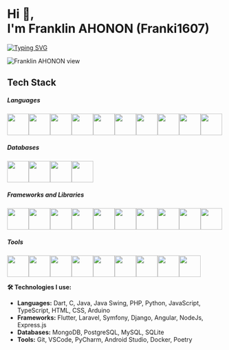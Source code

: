 <!--![Backend Developper Picture](image.jpg)-->

<h1>
Hi 👋, <br/> I'm <strong>Franklin AHONON (Franki1607)</strong>
</h1>

[![Typing SVG](https://readme-typing-svg.herokuapp.com?font=Fira+Code&pause=1000&color=FF8400&random=false&width=435&lines=Full+Stack+Developer;Passionate+And+Versatile+Developer)](#)

<p align="left"> <img src="https://komarev.com/ghpvc/?username=franki1607&label=Profile%20views&color=FF8400&style=flat" alt="Franklin AHONON view" /> </p>

## Tech Stack

##### Languages

<div style="display: flex">
  <img src="https://cdn.jsdelivr.net/gh/devicons/devicon/icons/python/python-original.svg" width="50px" />
  <img src="https://cdn.jsdelivr.net/gh/devicons/devicon/icons/dart/dart-original.svg" width="50px" />
  <img src="https://cdn.jsdelivr.net/gh/devicons/devicon/icons/php/php-original.svg" width="50px" />
  <img src="https://cdn.jsdelivr.net/gh/devicons/devicon/icons/javascript/javascript-original.svg" width="50px" />
  <img src="https://cdn.jsdelivr.net/gh/devicons/devicon/icons/typescript/typescript-original.svg" width="50px" />
  <img src="https://cdn.jsdelivr.net/gh/devicons/devicon/icons/java/java-original.svg" width="50px" />
  <img src="https://cdn.jsdelivr.net/gh/devicons/devicon/icons/c/c-original.svg"width="50px" />
  <img src="https://cdn.jsdelivr.net/gh/devicons/devicon/icons/html5/html5-original-wordmark.svg"  width="50px"/>
  <img src="https://cdn.jsdelivr.net/gh/devicons/devicon/icons/css3/css3-original-wordmark.svg" width="50px" />
  <img src="https://cdn.jsdelivr.net/gh/devicons/devicon/icons/arduino/arduino-original.svg" width="50px" />
</div>

##### Databases

<div style="display: flex">
  <img src="https://cdn.jsdelivr.net/gh/devicons/devicon/icons/postgresql/postgresql-original-wordmark.svg" width="50px"/>
  <img src="https://cdn.jsdelivr.net/gh/devicons/devicon/icons/mongodb/mongodb-original-wordmark.svg" width="50px" />
  <img src="https://cdn.jsdelivr.net/gh/devicons/devicon/icons/mysql/mysql-original-wordmark.svg" width="50px" />
  <img src="https://cdn.jsdelivr.net/gh/devicons/devicon/icons/firebase/firebase-plain-wordmark.svg" width="50px" />
</div>

##### Frameworks and Libraries

<div style="display: flex">
  <img src="https://cdn.jsdelivr.net/gh/devicons/devicon/icons/django/django-plain-wordmark.svg" width="50px" />
  <img src="https://cdn.jsdelivr.net/gh/devicons/devicon/icons/flutter/flutter-original.svg" width="50px" />
  <img src="https://cdn.jsdelivr.net/gh/devicons/devicon/icons/wordpress/wordpress-original.svg" width="50px" />
  <img src="https://cdn.jsdelivr.net/gh/devicons/devicon/icons/laravel/laravel-plain-wordmark.svg" width="50px" />
  <img src="https://cdn.jsdelivr.net/gh/devicons/devicon/icons/symfony/symfony-original-wordmark.svg" width="50px" />
  <img src="https://cdn.jsdelivr.net/gh/devicons/devicon/icons/angularjs/angularjs-original-wordmark.svg" width="50px" />
  <img src="https://cdn.jsdelivr.net/gh/devicons/devicon/icons/react/react-original-wordmark.svg" width="50px" />
  <img src="https://cdn.jsdelivr.net/gh/devicons/devicon/icons/express/express-original-wordmark.svg"  width="50px" />
  <img src="https://cdn.jsdelivr.net/gh/devicons/devicon/icons/nodejs/nodejs-original-wordmark.svg" width="50px"  />
  <img src="https://cdn.jsdelivr.net/gh/devicons/devicon/icons/bootstrap/bootstrap-original-wordmark.svg" width="50px" />
</div>

##### Tools

<div style="display: flex">
  <img src="https://cdn.jsdelivr.net/gh/devicons/devicon/icons/pycharm/pycharm-original.svg" width="50px" />
  <img src="https://cdn.jsdelivr.net/gh/devicons/devicon/icons/webstorm/webstorm-original.svg" width="50px" />
  <img src="https://cdn.jsdelivr.net/gh/devicons/devicon/icons/phpstorm/phpstorm-original.svg" width="50px" />
  <img src="https://cdn.jsdelivr.net/gh/devicons/devicon/icons/intelij/intelij-original.svg" width="50px" />
  <img src="https://cdn.jsdelivr.net/gh/devicons/devicon/icons/vscode/vscode-original.svg" width="50px" />
  <img src="https://cdn.jsdelivr.net/gh/devicons/devicon/icons/vim/vim-original.svg" width="50px" / />
  <img src="https://cdn.jsdelivr.net/gh/devicons/devicon/icons/git/git-original.svg" width="50px" / />
  <img src="https://cdn.jsdelivr.net/gh/devicons/devicon/icons/heroku/heroku-original.svg" width="50px" / />
  <img src="https://cdn.jsdelivr.net/gh/devicons/devicon/icons/figma/figma-original.svg" width="50px" / />
</div>

<!--I have worked with several programming languages such as C, Java, PHP, Python, and JavaScript 🔥 and I have also experimented with frameworks such as Laravel, Symfony, Django and Angular 🚀

You will find here my personal and professional projects, so feel free to explore them 🔍

If you want to talk about projects or just chat over a virtual coffee 🍵, don't hesitate to reach out to me! -->

<!--**🚧 Under development: **
- Project X 
- Project Y
-->

**🛠 Technologies I use:**
- **Languages:** Dart, C, Java, Java Swing, PHP, Python, JavaScript, TypeScript, HTML, CSS, Arduino 
- **Frameworks:** Flutter, Laravel, Symfony, Django, Angular, NodeJs,  Express.js
- **Databases:** MongoDB, PostgreSQL, MySQL, SQLite
- **Tools:** Git, VSCode, PyCharm, Android Studio, Docker, Poetry

<!--
**Franki1607/Franki1607** is a ✨ _special_ ✨ repository because its `README.md` (this file) appears on your GitHub profile.

Here are some ideas to get you started:

- 🔭 I’m currently working on ...
- 🌱 I’m currently learning ...
- 👯 I’m looking to collaborate on ...
- 🤔 I’m looking for help with ...
- 💬 Ask me about ...
- 📫 How to reach me: ...
- 😄 Pronouns: ...
- ⚡ Fun fact: ...
-->
